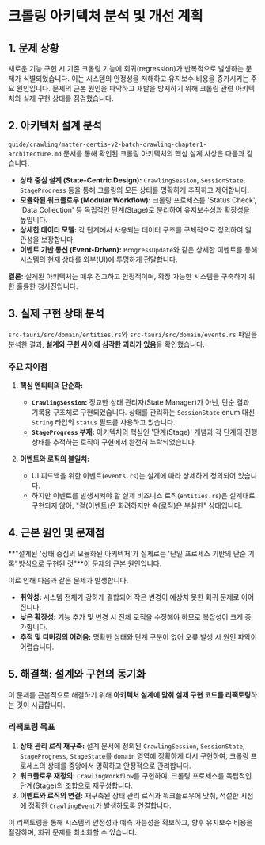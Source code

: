 # 크롤링 아키텍처 분석 및 개선 계획

## 1. 문제 상황

새로운 기능 구현 시 기존 크롤링 기능에 회귀(regression)가 반복적으로 발생하는 문제가 식별되었습니다. 이는 시스템의 안정성을 저해하고 유지보수 비용을 증가시키는 주요 원인입니다. 문제의 근본 원인을 파악하고 재발을 방지하기 위해 크롤링 관련 아키텍처와 실제 구현 상태를 점검했습니다.

## 2. 아키텍처 설계 분석

`guide/crawling/matter-certis-v2-batch-crawling-chapter1-architecture.md` 문서를 통해 확인된 크롤링 아키텍처의 핵심 설계 사상은 다음과 같습니다.

*   **상태 중심 설계 (State-Centric Design):** `CrawlingSession`, `SessionState`, `StageProgress` 등을 통해 크롤링의 모든 상태를 명확하게 추적하고 제어합니다.
*   **모듈화된 워크플로우 (Modular Workflow):** 크롤링 프로세스를 'Status Check', 'Data Collection' 등 독립적인 단계(Stage)로 분리하여 유지보수성과 확장성을 높입니다.
*   **상세한 데이터 모델:** 각 단계에서 사용되는 데이터 구조를 구체적으로 정의하여 일관성을 보장합니다.
*   **이벤트 기반 통신 (Event-Driven):** `ProgressUpdate`와 같은 상세한 이벤트를 통해 시스템의 현재 상태를 외부(UI)에 투명하게 전달합니다.

**결론:** 설계된 아키텍처는 매우 견고하고 안정적이며, 확장 가능한 시스템을 구축하기 위한 훌륭한 청사진입니다.

## 3. 실제 구현 상태 분석

`src-tauri/src/domain/entities.rs`와 `src-tauri/src/domain/events.rs` 파일을 분석한 결과, **설계와 구현 사이에 심각한 괴리가 있음**을 확인했습니다.

### 주요 차이점

1.  **핵심 엔티티의 단순화:**
    *   **`CrawlingSession`:** 정교한 상태 관리자(State Manager)가 아닌, 단순 결과 기록용 구조체로 구현되었습니다. 상태를 관리하는 `SessionState` enum 대신 `String` 타입의 `status` 필드를 사용하고 있습니다.
    *   **`StageProgress` 부재:** 아키텍처의 핵심인 '단계(Stage)' 개념과 각 단계의 진행 상태를 추적하는 로직이 구현에서 완전히 누락되었습니다.

2.  **이벤트와 로직의 불일치:**
    *   UI 피드백을 위한 이벤트(`events.rs`)는 설계에 따라 상세하게 정의되어 있습니다.
    *   하지만 이벤트를 발생시켜야 할 실제 비즈니스 로직(`entities.rs`)은 설계대로 구현되지 않아, "겉(이벤트)은 화려하지만 속(로직)은 부실한" 상태입니다.

## 4. 근본 원인 및 문제점

**"설계된 '상태 중심의 모듈화된 아키텍처'가 실제로는 '단일 프로세스 기반의 단순 기록' 방식으로 구현된 것"**이 문제의 근본 원인입니다.

이로 인해 다음과 같은 문제가 발생합니다.

*   **취약성:** 시스템 전체가 강하게 결합되어 작은 변경이 예상치 못한 회귀 문제로 이어집니다.
*   **낮은 확장성:** 기능 추가 및 변경 시 전체 로직을 수정해야 하므로 복잡성이 크게 증가합니다.
*   **추적 및 디버깅의 어려움:** 명확한 상태와 단계 구분이 없어 오류 발생 시 원인 파악이 어렵습니다.

## 5. 해결책: 설계와 구현의 동기화

이 문제를 근본적으로 해결하기 위해 **아키텍처 설계에 맞춰 실제 구현 코드를 리팩토링**하는 것이 시급합니다.

### 리팩토링 목표

1.  **상태 관리 로직 재구축:** 설계 문서에 정의된 `CrawlingSession`, `SessionState`, `StageProgress`, `StageState`를 `domain` 영역에 정확하게 다시 구현하여, 크롤링 프로세스의 상태를 중앙에서 명확하고 안정적으로 관리합니다.
2.  **워크플로우 재정의:** `CrawlingWorkflow`를 구현하여, 크롤링 프로세스를 독립적인 단계(Stage)의 조합으로 재구성합니다.
3.  **이벤트와 로직의 연결:** 재구축된 상태 관리 로직과 워크플로우에 맞춰, 적절한 시점에 정확한 `CrawlingEvent`가 발생하도록 연결합니다.

이 리팩토링을 통해 시스템의 안정성과 예측 가능성을 확보하고, 향후 유지보수 비용을 절감하며, 회귀 문제를 최소화할 수 있습니다.
